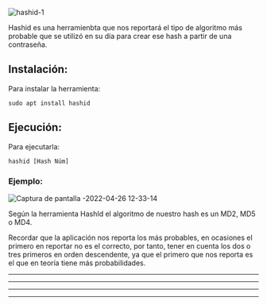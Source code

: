 ![hashid-1](https://user-images.githubusercontent.com/103068924/165994553-734e3ab8-691b-4034-b396-34311e3f0f72.png)

Hashid es una herramienbta que nos reportará el tipo de algoritmo más probable que se utilizó en su día para crear
ese hash a partir de una contraseña.

## Instalación:

Para instalar la herramienta:

    sudo apt install hashid
    
## Ejecución:    
    
Para ejecutarla:

    hashid [Hash Núm]

    
### Ejemplo:    

![Captura de pantalla -2022-04-26 12-33-14](https://user-images.githubusercontent.com/103068924/165281291-c32d3c2a-5ab4-441e-bb04-81190b786114.png)

Según la herramienta HashId el algoritmo de nuestro hash es un MD2, MD5 o MD4.

Recordar que la aplicación nos reporta los más probables, en ocasiones el primero en reportar no es el
correcto, por tanto, tener en cuenta los dos o tres primeros en orden descendente, ya que el primero que nos 
reporta es el que en teoría tiene más probabilidades.


---
---
  
    
<html lang="en">
<head>
  
</head>
<body>

<script src="https://utteranc.es/client.js"
    repo="F1r0x/gestion-comentarios"
    issue-term="pathname"
    theme="github-light"
    crossorigin="anonymous"
    async>
</script>
          
    
  </body>
</html>
  
  
---
---


 
 
 
 
        
